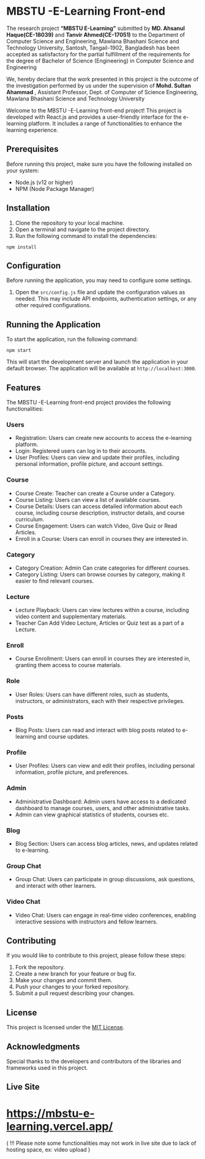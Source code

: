 # MBSTU -E-Learning Front-end

The research project __“MBSTU E-Learning”__ submitted by **MD. Ahsanul Haque(CE-18039)** and **Tanvir Ahmed(CE-17051)** to the Department of Computer Science and Engineering, Mawlana Bhashani Science and Technology University, Santosh, Tangail-1902, Bangladesh has been accepted as satisfactory for the partial fulfillment of the requirements for the degree of Bachelor of Science (Engineering) in Computer Science and Engineering

We, hereby declare that the work presented in this project is the outcome of the investigation performed by us under the supervision of **Mohd. Sultan Ahammad** , Assistant Professor, Dept. of Computer of Science Engineering, Mawlana Bhashani Science and Technology University

Welcome to the MBSTU -E-Learning front-end project! This project is developed with React.js and provides a user-friendly interface for the e-learning platform. It includes a range of functionalities to enhance the learning experience. 

## Prerequisites

Before running this project, make sure you have the following installed on your system:

- Node.js (v12 or higher)
- NPM (Node Package Manager)

## Installation

1. Clone the repository to your local machine.
2. Open a terminal and navigate to the project directory.
3. Run the following command to install the dependencies:

```shell
npm install
```

## Configuration

Before running the application, you may need to configure some settings. 

1. Open the `src/config.js` file and update the configuration values as needed. This may include API endpoints, authentication settings, or any other required configurations.

## Running the Application

To start the application, run the following command:

```shell
npm start
```

This will start the development server and launch the application in your default browser. The application will be available at `http://localhost:3000`.

## Features

The MBSTU -E-Learning front-end project provides the following functionalities:

### Users

- Registration: Users can create new accounts to access the e-learning platform.
- Login: Registered users can log in to their accounts.
- User Profiles: Users can view and update their profiles, including personal information, profile picture, and account settings.

### Course

- Course Create: Teacher can create a Course under a Category.
- Course Listing: Users can view a list of available courses.
- Course Details: Users can access detailed information about each course, including course description, instructor details, and course curriculum.
- Course Engagement: Users can watch Video, Give Quiz or Read Articles.
- Enroll in a Course: Users can enroll in courses they are interested in.

### Category

- Category Creation: Admin Can crate categories for different courses.
- Category Listing: Users can browse courses by category, making it easier to find relevant courses.

### Lecture

- Lecture Playback: Users can view lectures within a course, including video content and supplementary materials.
- Teacher Can Add Video Lecture, Articles or Quiz test as a part of a Lecture.

### Enroll

- Course Enrollment: Users can enroll in courses they are interested in, granting them access to course materials.

### Role

- User Roles: Users can have different roles, such as students, instructors, or administrators, each with their respective privileges.

### Posts

- Blog Posts: Users can read and interact with blog posts related to e-learning and course updates.

### Profile

- User Profiles: Users can view and edit their profiles, including personal information, profile picture, and preferences.

### Admin

- Administrative Dashboard: Admin users have access to a dedicated dashboard to manage courses, users, and other administrative tasks.
- Admin can view graphical statistics of students, courses etc.

### Blog

- Blog Section: Users can access blog articles, news, and updates related to e-learning.

### Group Chat

- Group Chat: Users can participate in group discussions, ask questions, and interact with other learners.

### Video Chat

- Video Chat: Users can engage in real-time video conferences, enabling interactive sessions with instructors and fellow learners.

## Contributing

If you would like to contribute to this project, please follow these steps:

1. Fork the repository.
2. Create a new branch for your feature or bug fix.
3. Make your changes and commit them.
4. Push your changes to your forked repository.
5. Submit a pull request describing your changes.

## License

This project is licensed under the [MIT License](LICENSE).

## Acknowledgments

Special thanks to the developers and contributors of the libraries and frameworks used in this project.

## Live Site

# https://mbstu-e-learning.vercel.app/

( !!!  Please note some functionalities may not work in live site due to lack of hosting space, ex: video upload )
